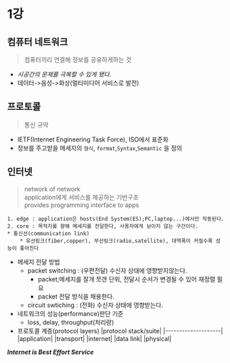 # 1강 
## 컴퓨터 네트워크
> 컴퓨터끼리 연결해 정보를 공유하게하는 것
* *시공간의 문제를 극복할 수 있게 됐다.*
* 데이터->음성->화상(멀티미디어 서비스로 발전)

## 프로토콜
> 통신 규약
* IETF(Internet Engineering Task Force), ISO에서 표준화
* 정보를 주고받을 메세지의 `형식`, `format`,`Syntax`,`Semantic` 을 정의

## 인터넷
> network of network
> <br>application에게 서비스를 제공하는 기반구조
> <br>provides programming interface to apps

    1. edge : application은 hosts(End System(ES);PC,laptop...)에서만 작동된다.
    2. core : 목적지를 향해 메세지를 전달한다, 사용자에게 보이지 않는 구간이다.
    * 통신선(communication link)
        * 유선링크(fiber,copper), 무선링크(radio,satellite), 대역폭이 커질수록 성능이 좋아진다
* 메세지 전달 방법
    * packet switching : (우편전달) 수신자 상태에 영향받지않는다.
        * packet;메세지를 잘개 쪼갠 단위, 전달시 순서가 변경될 수 있어 재정렬 필요
        * packet 전달 방식을 채용한다.
    * circuit swtiching : (전화) 수신자 상태에 영향받는다.
* 네트워크의 성능(performance)판단 기준
    * loss, delay, throughput(처리량)
* 프로토콜 계층(protocol layers)
    |protocol stack/suite|
    |--------------------|
    |application|
    |transport|
    |internet|
    |data link|
    |physical|

**_Internet is Best Effort Service_**

